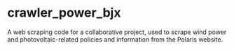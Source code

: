 # crawler_power_bjx

A web scraping code for a collaborative project, used to scrape wind power and photovoltaic-related policies and information from the Polaris website.
